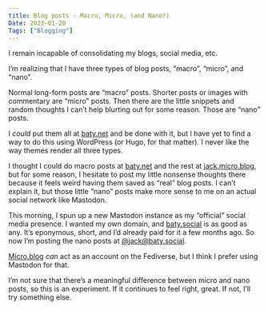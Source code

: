 ```yaml
---
title: Blog posts - Macro, Micro, (and Nano?)
Date: 2023-01-20
Tags: ["Blogging"]
---
```



I remain incapable of consolidating my blogs, social media, etc.

I’m realizing that I have three types of blog posts, “macro”, “micro”, and “nano”.

Normal long-form posts are “macro” posts. Shorter posts or images with commentary are “micro” posts. Then there are the little snippets and random thoughts I can’t help blurting out for some reason. Those are “nano” posts.

I _could_ put them all at [baty.net](https://baty.net/) and be done with it, but I have yet to find a way to do this using WordPress (or Hugo, for that matter). I never like the way themes render all three types.

I thought I could do macro posts at [baty.net](https://baty.net/) and the rest at [jack.micro.blog](https://jack.micro.blog/), but for some reason, I hesitate to post my little nonsense thoughts there because it feels weird having them saved as “real” blog posts. I can’t explain it, but those little “nano” posts make more sense to me on an actual social network like Mastodon.

This morning, I spun up a new Mastodon instance as my “official” social media presence. I wanted my own domain, and [baty.social](https://baty.social/) is as good as any. It’s eponymous, short, and I’d already paid for it a few months ago. So now I’m posting the nano posts at [@jack@baty.social](https://baty.social/@jack).

[Micro.blog](https://micro.blog/) _can_ act as an account on the Fediverse, but I think I prefer using Mastodon for that.

I’m not sure that there’s a meaningful difference between micro and nano posts, so this is an experiment. If it continues to feel right, great. If not, I’ll try something else.
